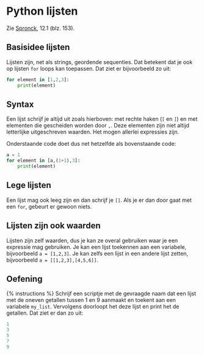 # Python lijsten
Zie [Spronck](http://www.spronck.net/pythonbook/pythonboek.pdf), 12.1 (blz. 153).

## Basisidee lijsten
Lijsten zijn, net als strings, geordende sequenties. Dat betekent dat je ook op lijsten `for` loops kan toepassen. Dat ziet er bijvoorbeeld zo uit:

```python
for element in [1,2,3]:
    print(element)
```

## Syntax
Een lijst schrijf je altijd uit zoals hierboven: met rechte haken (`[` en `]`) en met elementen die gescheiden worden door `,`. Deze elementen zijn niet altijd letterlijke uitgeschreven waarden. Het mogen allerlei expressies zijn.

Onderstaande code doet dus net hetzelfde als bovenstaande code:

```python
a = 1
for element in [a,(1+1),3]:
    print(element)
```

## Lege lijsten
Een lijst mag ook leeg zijn en dan schrijf je `[]`. Als je er dan door gaat met een `for`, gebeurt er gewoon niets.

## Lijsten zijn ook waarden
Lijsten zijn zelf waarden, dus je kan ze overal gebruiken waar je een expressie mag gebruiken. Je kan een lijst toekennen aan een variabele, bijvoorbeeld `a = [1,2,3]`. Je kan zelfs een lijst in een andere lijst zetten, bijvoorbeeld `a = [[1,2,3],[4,5,6]]`.

## Oefening
{% instructions %}
Schrijf een scriptje met de gevraagde naam dat een lijst met de oneven getallen tussen 1 en 9 aanmaakt en toekent aan een variabele `my_list`. Vervolgens doorloopt het deze lijst en print het de getallen. Dat ziet er dan zo uit:

```python
1
3
5
7
9
```

